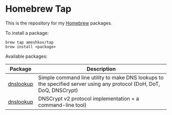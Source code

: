 # Homebrew Tap

This is the repository for my [Homebrew](http://brew.sh/) packages.

To install a package:

```
brew tap ameshkov/tap
brew install <package>
```

Available packages:

Package|Description
---|---
[dnslookup](https://github.com/ameshkov/dnslookup)|Simple command line utility to make DNS lookups to the specified server using any protocol (DoH, DoT, DoQ, DNSCrypt)
[dnslookup](https://github.com/ameshkov/dnscrypt)|DNSCrypt v2 protocol implementation + a command-line tool)